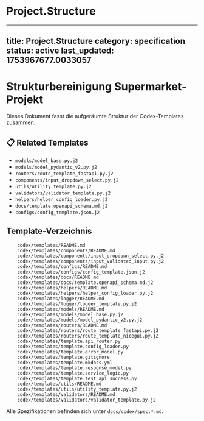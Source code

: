 # Project.Structure

---
title: Project.Structure
category: specification
status: active
last_updated: 1753967677.0033057
---

# Strukturbereinigung Supermarket-Projekt

Dieses Dokument fasst die aufgeräumte Struktur der Codex-Templates zusammen.

##
## 📋 Related Templates

- `models/model_base.py.j2`
- `models/model_pydantic_v2.py.j2`
- `routers/route_template_fastapi.py.j2`
- `components/input_dropdown_select.py.j2`
- `utils/utility_template.py.j2`
- `validators/validator_template.py.j2`
- `helpers/helper_config_loader.py.j2`
- `docs/template.openapi_schema.md.j2`
- `configs/config_template.json.j2`


## Template-Verzeichnis

```text
    codex/templates/README.md
    codex/templates/components/README.md
    codex/templates/components/input_dropdown_select.py.j2
    codex/templates/components/input_validated_input.py.j2
    codex/templates/configs/README.md
    codex/templates/configs/config_template.json.j2
    codex/templates/docs/README.md
    codex/templates/docs/template.openapi_schema.md.j2
    codex/templates/helpers/README.md
    codex/templates/helpers/helper_config_loader.py.j2
    codex/templates/logger/README.md
    codex/templates/logger/logger_template.py.j2
    codex/templates/models/README.md
    codex/templates/models/model_base.py.j2
    codex/templates/models/model_pydantic_v2.py.j2
    codex/templates/routers/README.md
    codex/templates/routers/route_template_fastapi.py.j2
    codex/templates/routers/route_template_nicegui.py.j2
    codex/templates/template.api_router.py
    codex/templates/template.config_loader.py
    codex/templates/template.error_model.py
    codex/templates/template.gitignore
    codex/templates/template.mkdocs.yml
    codex/templates/template.response_model.py
    codex/templates/template.service_logic.py
    codex/templates/template.test_api_success.py
    codex/templates/utils/README.md
    codex/templates/utils/utility_template.py.j2
    codex/templates/validators/README.md
    codex/templates/validators/validator_template.py.j2
```

Alle Spezifikationen befinden sich unter `docs/codex/spec.*.md`.
